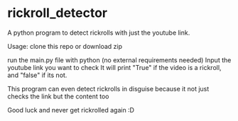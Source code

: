 # rickroll_detector
A python program to detect rickrolls with just the youtube link.

Usage: clone this repo or download zip

run the main.py file with python (no external requirements needed)
Input the youtube link you want to check
It will print "True" if the video is a rickroll, and "false" if its not.

This program can even detect rickrolls in disguise because it not just checks the link but the content too

Good luck and never get rickrolled again :D
